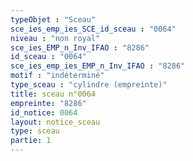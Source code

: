 ```yaml
---
typeObjet : "Sceau"
sce_ies_emp_ies_SCE_id_sceau : "0064"
niveau : "non royal"
sce_ies_EMP_n_Inv_IFAO : "8286"
id_sceau : "0064"
sce_ies_emp_ies_EMP_n_Inv_IFAO : "8286"
motif : "indéterminé"
type_sceau : "cylindre (empreinte)"
title: sceau n°0064
empreinte: "8286"
id_notice: 0064
layout: notice_sceau
type: sceau
partie: 1
---
```


